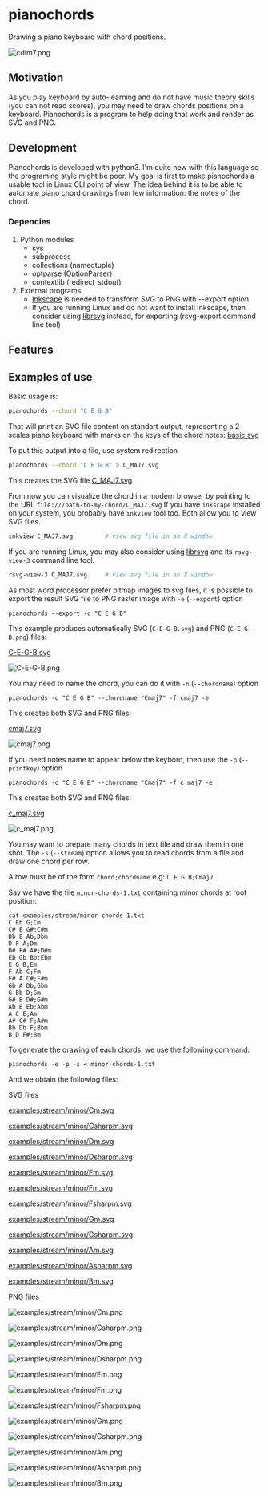 # pianochords
Drawing a piano keyboard with chord positions.

![cdim7.png](examples/cdim7.svg)

## Motivation
As you play keyboard by auto-learning and do not have music theory skills (you can not read scores), you may need to draw chords positions on a keyboard. Pianochords is a program to help doing that work and render as SVG and PNG.

## Development
Pianochords is developed with python3. I'm quite new with this language so the programing style might be poor. 
My goal is first to make pianochords a usable tool in Linux CLI point of view. The idea behind it is to be able to automate piano chord drawings from few information: the notes of the chord.

### Depencies
1. Python modules
    - sys
    - subprocess
    - collections (namedtuple)
    - optparse (OptionParser)
    - contextlib (redirect_stdout)
2. External programs
    - [Inkscape](https://inkscape.org/) is needed to transform SVG to PNG with --export option
    - If you are running Linux and do not want to install Inkscape, then consider using [librsvg](https://wiki.gnome.org/Projects/LibRsvg) instead, for exporting (rsvg-export command line tool)

## Features


## Examples of use

Basic usage is:
```bash
pianochords --chord "C E G B"
```
That will print an SVG file content on standart output, representing a 2 scales piano keyboard with marks on the keys of the chord notes:
[basic.svg](examples/basic.svg)

To put this output into a file, use system redirection
```bash
pianochords --chord "C E G B" > C_MAJ7.svg
```
This creates the SVG file [C_MAJ7.svg](examples/C_MAJ7.svg)

From now you can visualize the chord in a modern browser by pointing to the URL `file:///path-to-my-chord/C_MAJ7.svg`
If you have `inkscape` installed on your system, you probably have `inkview` tool too. Both allow you to view SVG files.
```bash
inkview C_MAJ7.svg         # view svg file in an X window
```

If you are running Linux, you may also consider using [librsvg](https://wiki.gnome.org/Projects/LibRsvg) and its `rsvg-view-3` command line tool.
```bash
rsvg-view-3 C_MAJ7.svg     # view svg file in an X window
```

As most word processor prefer bitmap images to svg files, it is possible to export the result SVG file to PNG raster image with `-e` (`--export`) option
```
pianochords --export -c "C E G B"
```
This example produces automatically SVG (`C-E-G-B.svg`) and PNG (`C-E-G-B.png`) files:

[C-E-G-B.svg](examples/C-E-G-B.svg)

![C-E-G-B.png](examples/C-E-G-B.png)

You may need to name the chord, you can do it with `-n` (`--chordname`) option
```
pianochords -c "C E G B" --chordname "Cmaj7" -f cmaj7 -e
```
This creates both SVG and PNG files:

[cmaj7.svg](examples/cmaj7.svg)

![cmaj7.png](examples/cmaj7.png)

If you need notes name to appear below the keybord, then use the `-p` (`--printkey`) option
```
pianochords -c "C E G B" --chordname "Cmaj7" -f c_maj7 -e
```
This creates both SVG and PNG files:

[c_maj7.svg](examples/c_maj7.svg)

![c_maj7.png](examples/c_maj7.png)

You may want to prepare many chords in text file and draw them in one shot. The `-s` (`--stream`) option allows you to read chords from a file and draw one chord per row.

A row must be of the form `chord;chordname` e.g: `C E G B;Cmaj7`.

Say we have the file `minor-chords-1.txt` containing minor chords at root position:

```
cat examples/stream/minor-chords-1.txt
C Eb G;Cm
C# E G#;C#m
Db E Ab;Dbm
D F A;Dm
D# F# A#;D#m
Eb Gb Bb;Ebm
E G B;Em
F Ab C;Fm
F# A C#;F#m
Gb A Db;Gbm
G Bb D;Gm
G# B D#;G#m
Ab B Eb;Abm
A C E;Am
A# C# F;A#m
Bb Db F;Bbm
B D F#;Bm
```

To generate the drawing of each chords, we use the following command:

```
pianochords -e -p -s < minor-chords-1.txt
```

And we obtain the following files:

SVG files

[examples/stream/minor/Cm.svg](examples/stream/minor/Cm.svg)

[examples/stream/minor/Csharpm.svg](examples/stream/minor/Csharpm.svg)

[examples/stream/minor/Dm.svg](examples/stream/minor/Dm.svg)

[examples/stream/minor/Dsharpm.svg](examples/stream/minor/Dsharpm.svg)

[examples/stream/minor/Em.svg](examples/stream/minor/Em.svg)

[examples/stream/minor/Fm.svg](examples/stream/minor/Fm.svg)

[examples/stream/minor/Fsharpm.svg](examples/stream/minor/Fsharpm.svg)

[examples/stream/minor/Gm.svg](examples/stream/minor/Gm.svg)

[examples/stream/minor/Gsharpm.svg](examples/stream/minor/Gsharpm.svg)

[examples/stream/minor/Am.svg](examples/stream/minor/Am.svg)

[examples/stream/minor/Asharpm.svg](examples/stream/minor/Asharpm.svg)

[examples/stream/minor/Bm.svg](examples/stream/minor/Bm.svg)


PNG files

![examples/stream/minor/Cm.png](examples/stream/minor/Cm.png)

![examples/stream/minor/Csharpm.png](examples/stream/minor/Csharpm.png)

![examples/stream/minor/Dm.png](examples/stream/minor/Dm.png)

![examples/stream/minor/Dsharpm.png](examples/stream/minor/Dsharpm.png)

![examples/stream/minor/Em.png](examples/stream/minor/Em.png)

![examples/stream/minor/Fm.png](examples/stream/minor/Fm.png)

![examples/stream/minor/Fsharpm.png](examples/stream/minor/Fsharpm.png)

![examples/stream/minor/Gm.png](examples/stream/minor/Gm.png)

![examples/stream/minor/Gsharpm.png](examples/stream/minor/Gsharpm.png)

![examples/stream/minor/Am.png](examples/stream/minor/Am.png)

![examples/stream/minor/Asharpm.png](examples/stream/minor/Asharpm.png)

![examples/stream/minor/Bm.png](examples/stream/minor/Bm.png)


